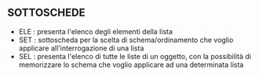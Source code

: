## SOTTOSCHEDE

-  ELE :  presenta l'elenco degli elementi della lista
-  SET :  sottoscheda per la scelta di schema/ordinamento che voglio applicare all'interrogazione di una lista
-  SEL :  presenta l'elenco di tutte le liste di un oggetto, con la possibilità di memorizzare lo schema che voglio applicare ad una determinata lista
